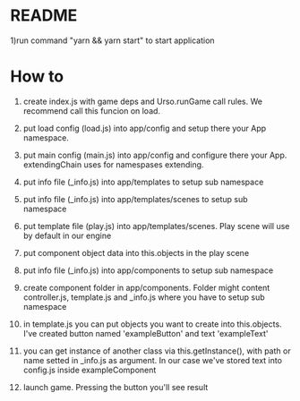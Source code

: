 # README #

1)run command "yarn && yarn start" to start application

# How to #

1) create index.js with game deps and Urso.runGame call rules.
We recommend call this funcion on load.

2) put load config (load.js) into app/config and setup there your App namespace.

3) put main config (main.js) into app/config and configure there your App.
extendingChain uses for namespases extending.

4) put info file (_info.js) into app/templates to setup sub namespace

5) put info file (_info.js) into app/templates/scenes to setup sub namespace

6) put template file (play.js) into app/templates/scenes.
Play scene will use by default in our engine

7) put component object data into this.objects in the play scene

8) put info file (_info.js) into app/components to setup sub namespace

9) create component folder in app/components. Folder might content controller.js, template.js 
and _info.js where you have to setup sub namespace

10) in template.js you can put objects you want to create into this.objects.
I've created button named 'exampleButton' and text 'exampleText'

11) you can get instance of another class via this.getInstance(), 
with path or name setted in _info.js as argument.
In our case we've stored text into config.js inside exampleComponent

12) launch game. Pressing the button you'll see result
